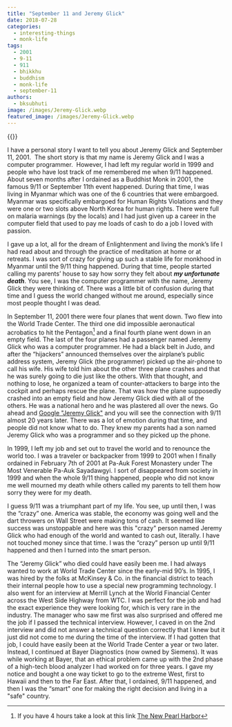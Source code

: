 ```yaml
---
title: "September 11 and Jeremy Glick"
date: 2018-07-28
categories: 
  - interesting-things
  - monk-life
tags: 
  - 2001
  - 9-11
  - 911
  - bhikkhu
  - buddhism
  - monk-life
  - september-11
authors: 
  - bksubhuti
image: /images/Jeremy-Glick.webp
featured_image: /images/Jeremy-Glick.webp
---
```


{{<image-with-caption src="/images/Jeremy-Glick.webp" caption="September 11th and Jeremy Glick">}}

I have a personal story I want to tell you about Jeremy Glick and September 11, 2001.  The short story is that my name is Jeremy Glick and I was a computer programmer.  However, I had left my regular world in 1999 and people who have lost track of me remembered me when 9/11 happened.  About seven months after I ordained as a Buddhist Monk in 2001, the famous 9/11 or September 11th event happened. During that time, I was living in Myanmar which was one of the 6 countries that were embargoed. Myanmar was specifically embargoed for Human Rights Violations and they were one or two slots above North Korea for human rights. There were full on malaria warnings (by the locals) and I had just given up a career in the computer field that used to pay me loads of cash to do a job I loved with passion.

I gave up a lot, all for the dream of Enlightenment and living the monk’s life I had read about and through the practice of meditation at home or at retreats. I was sort of crazy for giving up such a stable life for monkhood in Myanmar until the 9/11 thing happened. During that time, people started calling my parents’ house to say how sorry they felt about _**my unfortunate death**_. You see, I was the computer programmer with the name, Jeremy Glick they were thinking of. There was a little bit of confusion during that time and I guess the world changed without me around, especially since most people thought I was dead.

In September 11, 2001 there were four planes that went down. Two flew into the World Trade Center. The third one did impossible aeronautical acrobatics to hit the Pentagon[^1] and a final fourth plane went down in an empty field. The last of the four planes had a passenger named Jeremy Glick who was a computer programmer. He had a black belt in Judo, and after the “hijackers” announced themselves over the airplane’s public address system, Jeremy Glick (the programmer) picked up the air-phone to call his wife. His wife told him about the other three plane crashes and that he was surely going to die just like the others. With that thought, and nothing to lose, he organized a team of counter-attackers to barge into the cockpit and perhaps rescue the plane. That was how the plane supposedly crashed into an empty field and how Jeremy Glick died with all of the others. He was a national hero and he was plastered all over the news. Go ahead and [Google "Jeremy Glick"](https://www.google.com/search?client=opera&q=jeremy+glick&sourceid=opera&ie=UTF-8&oe=UTF-8) and you will see the connection with 9/11 almost 20 years later. There was a lot of emotion during that time, and people did not know what to do. They knew my parents had a son named Jeremy Glick who was a programmer and so they picked up the phone.

In 1999, I left my job and set out to travel the world and to renounce the world too. I was a traveler or backpacker from 1999 to 2001 when I finally ordained in February 7th of 2001 at Pa-Auk Forest Monastery under The Most Venerable Pa-Auk Sayadawgyi. I sort of disappeared from society in 1999 and when the whole 9/11 thing happened, people who did not know me well mourned my death while others called my parents to tell them how sorry they were for my death.

I guess 9/11 was a triumphant part of my life. You see, up until then, I was the “crazy” one. America was stable, the economy was going well and the dart throwers on Wall Street were making tons of cash. It seemed like success was unstoppable and here was this "crazy" person named Jeremy Glick who had enough of the world and wanted to cash out, literally. I have not touched money since that time. I was the “crazy” person up until 9/11 happened and then I turned into the smart person.

The “Jeremy Glick” who died could have easily been me. I had always wanted to work at World Trade Center since the early-mid 90’s. In 1995, I was hired by the folks at McKinsey & Co. in the financial district to teach their internal people how to use a special new programming technology. I also went for an interview at Merrill Lynch at the World Financial Center across the West Side Highway from WTC. I was perfect for the job and had the exact experience they were looking for, which is very rare in the industry. The manager who saw me first was also surprised and offered me the job if I passed the technical interview. However, I caved in on the 2nd interview and did not answer a technical question correctly that I knew but it just did not come to me during the time of the interview. If I had gotten that job, I could have easily been at the World Trade Center a year or two later. Instead, I continued at Bayer Diagnostics (now owned by Siemens). It was while working at Bayer, that an ethical problem came up with the 2nd phase of a high-tech blood analyzer I had worked on for three years. I gave my notice and bought a one way ticket to go to the extreme West, first to Hawaii and then to the Far East. After that, I ordained, 9/11 happened, and then I was the “smart" one for making the right decision and living in a "safe" country.

[^1]: If you have 4 hours take a look at this link [The New Pearl Harbor](https://www.youtube.com/watch?v=8DOnAn_PX6M)